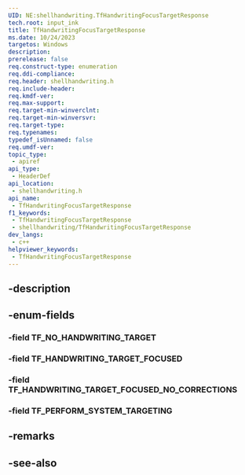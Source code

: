 ```yaml
---
UID: NE:shellhandwriting.TfHandwritingFocusTargetResponse
tech.root: input_ink
title: TfHandwritingFocusTargetResponse
ms.date: 10/24/2023
targetos: Windows
description: 
prerelease: false
req.construct-type: enumeration
req.ddi-compliance: 
req.header: shellhandwriting.h
req.include-header: 
req.kmdf-ver: 
req.max-support: 
req.target-min-winverclnt: 
req.target-min-winversvr: 
req.target-type: 
req.typenames: 
typedef_isUnnamed: false
req.umdf-ver: 
topic_type:
 - apiref
api_type:
 - HeaderDef
api_location:
 - shellhandwriting.h
api_name:
 - TfHandwritingFocusTargetResponse
f1_keywords:
 - TfHandwritingFocusTargetResponse
 - shellhandwriting/TfHandwritingFocusTargetResponse
dev_langs:
 - c++
helpviewer_keywords:
 - TfHandwritingFocusTargetResponse
---
```


## -description

## -enum-fields

### -field TF_NO_HANDWRITING_TARGET

### -field TF_HANDWRITING_TARGET_FOCUSED

### -field TF_HANDWRITING_TARGET_FOCUSED_NO_CORRECTIONS

### -field TF_PERFORM_SYSTEM_TARGETING

## -remarks

## -see-also

